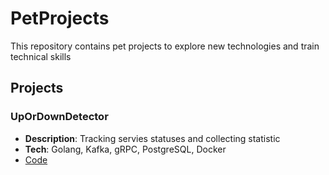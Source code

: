 # PetProjects
This repository contains pet projects to explore new technologies and train technical skills

## Projects

### UpOrDownDetector
- **Description**: Tracking servies statuses and collecting statistic 
- **Tech**: Golang, Kafka, gRPC, PostgreSQL, Docker 
- [Code](/UpOrDownDetector)
